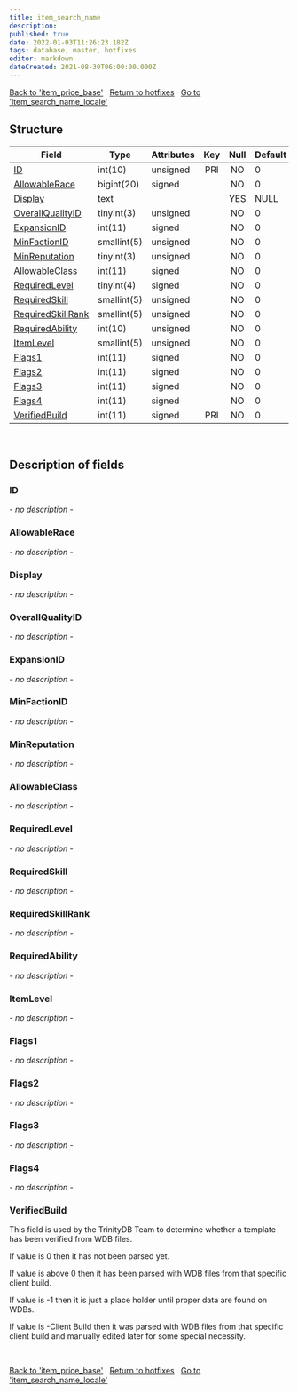 ```yaml
---
title: item_search_name
description: 
published: true
date: 2022-01-03T11:26:23.182Z
tags: database, master, hotfixes
editor: markdown
dateCreated: 2021-08-30T06:00:00.000Z
---
```


<a href="https://trinitycore.info/en/database/master/hotfixes/item_price_base" class="mt-5 v-btn v-btn--depressed v-btn--flat v-btn--outlined theme--light v-size--default darkblue--text text--lighten-3"><span class="v-btn__content"><i aria-hidden="true" class="v-icon notranslate v-icon--left mdi mdi-arrow-left theme--light"></i><span>Back to 'item_price_base'</span></span></a>&nbsp;&nbsp;&nbsp;<a href="https://trinitycore.info/en/database/master/hotfixes/home" class="mt-5 v-btn v-btn--depressed v-btn--flat v-btn--outlined theme--light v-size--default darkblue--text text--lighten-3"><span class="v-btn__content"><i aria-hidden="true" class="v-icon notranslate v-icon--left mdi mdi-home-outline theme--light"></i><span>Return to hotfixes</span></span></a>&nbsp;&nbsp;&nbsp;<a href="https://trinitycore.info/en/database/master/hotfixes/item_search_name_locale" class="mt-5 v-btn v-btn--depressed v-btn--flat v-btn--outlined theme--light v-size--default darkblue--text text--lighten-3"><span class="v-btn__content"><span>Go to 'item_search_name_locale'</span><i aria-hidden="true" class="v-icon notranslate v-icon--right mdi mdi-arrow-right theme--light"></i></span></a>

## Structure

| Field | Type | Attributes | Key | Null | Default | Extra | Comment |
| --- | --- | --- | :---: | :---: | --- | --- | --- |
| [ID](#id) | int(10) | unsigned | PRI | NO | 0 |  |  |
| [AllowableRace](#allowablerace) | bigint(20) | signed |  | NO | 0 |  |  |
| [Display](#display) | text |  |  | YES | NULL |  |  |
| [OverallQualityID](#overallqualityid) | tinyint(3) | unsigned |  | NO | 0 |  |  |
| [ExpansionID](#expansionid) | int(11) | signed |  | NO | 0 |  |  |
| [MinFactionID](#minfactionid) | smallint(5) | unsigned |  | NO | 0 |  |  |
| [MinReputation](#minreputation) | tinyint(3) | unsigned |  | NO | 0 |  |  |
| [AllowableClass](#allowableclass) | int(11) | signed |  | NO | 0 |  |  |
| [RequiredLevel](#requiredlevel) | tinyint(4) | signed |  | NO | 0 |  |  |
| [RequiredSkill](#requiredskill) | smallint(5) | unsigned |  | NO | 0 |  |  |
| [RequiredSkillRank](#requiredskillrank) | smallint(5) | unsigned |  | NO | 0 |  |  |
| [RequiredAbility](#requiredability) | int(10) | unsigned |  | NO | 0 |  |  |
| [ItemLevel](#itemlevel) | smallint(5) | unsigned |  | NO | 0 |  |  |
| [Flags1](#flags1) | int(11) | signed |  | NO | 0 |  |  |
| [Flags2](#flags2) | int(11) | signed |  | NO | 0 |  |  |
| [Flags3](#flags3) | int(11) | signed |  | NO | 0 |  |  |
| [Flags4](#flags4) | int(11) | signed |  | NO | 0 |  |  |
| [VerifiedBuild](#verifiedbuild) | int(11) | signed | PRI | NO | 0 |  |  |
&nbsp;
## Description of fields

### ID
*- no description -*
&nbsp;

### AllowableRace
*- no description -*
&nbsp;

### Display
*- no description -*
&nbsp;

### OverallQualityID
*- no description -*
&nbsp;

### ExpansionID
*- no description -*
&nbsp;

### MinFactionID
*- no description -*
&nbsp;

### MinReputation
*- no description -*
&nbsp;

### AllowableClass
*- no description -*
&nbsp;

### RequiredLevel
*- no description -*
&nbsp;

### RequiredSkill
*- no description -*
&nbsp;

### RequiredSkillRank
*- no description -*
&nbsp;

### RequiredAbility
*- no description -*
&nbsp;

### ItemLevel
*- no description -*
&nbsp;

### Flags1
*- no description -*
&nbsp;

### Flags2
*- no description -*
&nbsp;

### Flags3
*- no description -*
&nbsp;

### Flags4
*- no description -*
&nbsp;

### VerifiedBuild
This field is used by the TrinityDB Team to determine whether a template has been verified from WDB files.

If value is 0 then it has not been parsed yet.

If value is above 0 then it has been parsed with WDB files from that specific client build.

If value is -1 then it is just a place holder until proper data are found on WDBs.

If value is -Client Build then it was parsed with WDB files from that specific client build and manually edited later for some special necessity.

&nbsp;

<a href="https://trinitycore.info/en/database/master/hotfixes/item_price_base" class="mt-5 v-btn v-btn--depressed v-btn--flat v-btn--outlined theme--light v-size--default darkblue--text text--lighten-3"><span class="v-btn__content"><i aria-hidden="true" class="v-icon notranslate v-icon--left mdi mdi-arrow-left theme--light"></i><span>Back to 'item_price_base'</span></span></a>&nbsp;&nbsp;&nbsp;<a href="https://trinitycore.info/en/database/master/hotfixes/home" class="mt-5 v-btn v-btn--depressed v-btn--flat v-btn--outlined theme--light v-size--default darkblue--text text--lighten-3"><span class="v-btn__content"><i aria-hidden="true" class="v-icon notranslate v-icon--left mdi mdi-home-outline theme--light"></i><span>Return to hotfixes</span></span></a>&nbsp;&nbsp;&nbsp;<a href="https://trinitycore.info/en/database/master/hotfixes/item_search_name_locale" class="mt-5 v-btn v-btn--depressed v-btn--flat v-btn--outlined theme--light v-size--default darkblue--text text--lighten-3"><span class="v-btn__content"><span>Go to 'item_search_name_locale'</span><i aria-hidden="true" class="v-icon notranslate v-icon--right mdi mdi-arrow-right theme--light"></i></span></a>

